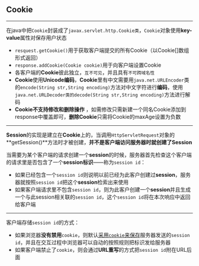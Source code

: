 ## <a name="cookie">Cookie</a>

----



在java中把`Cookie`封装成了`javax.servlet.http.Cookie类`，`Cookie`对象使用**key-value**属性对保存用户状态

+ `resquest.getCookie()`用于获取客户端提交的所有Cookie（以Cookie[]数组形式返回）
+ `response.addCookie(Cookie cookie)`用于向客户端设置Cookie
+ 各客户端的**Cookie**彼此独立，`互不可见`，并且具有`不可跨域名性`
+ **Cookie**使用**Unicode编码**，**Cookie**里有中文需要用`java.net.URLEncoder`类的`encode(String str,String encoding)`方法对中文字符进行**编码**，使用`java.net.URLDecoder类的decode(String str,String encoding)`方法进行解码
+ **Cookie不支持修改和删除操作** ，如需修改只需新建一个同名Cookie添加到response中覆盖即可，**删除Cookie**只需将Cookie的maxAge设置为负数



----

**Session**的实现是建立在**Cookie**上的，当调用`HttpServletRequest`对象的**getSession()**方法时才被创建，**并不是客户端访问服务器时就创建了Session**



当需要为某个客户端的请求创建一个**session**的时候，服务器首先检查这个客户端的请求里是否包含了一个**session标识**——称为`session id`：

+ 如果已经包含一个`session id`则说明以前已经为此客户创建过**session**，服务器就按照`session id`把这个**session**检索出来使用
+ 如果客户端请求里不包含`session id`，则为此客户创建一个**session**并且生成一个与此session相关联的`session id`，这个`session id`将在本次响应中返回给客户端



---

客户端存储`session id`的方式：

- 如果浏览器**没有禁用**`cookie`，则默认<a href="#cookiesave">采用`cookie`来保存</a>服务器发送的`session id`，并且在交互过程中浏览器可以自动的按照规则把标识发给服务器
- 如果客户端禁止了`cookie`，则会通过**URL重写**的方式把`session id`附在URL后面



![]()

![]()